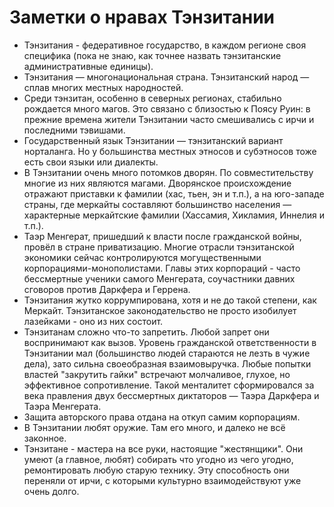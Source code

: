 # Заметки о нравах Тэнзитании
* Тэнзитания - федеративное государство, в каждом регионе своя специфика (пока не знаю, как точнее назвать тэнзитанские административные единицы).
* Тэнзитания — многонациональная страна. Тэнзитанский народ — сплав многих местных народностей.
* Среди тэнзитан, особенно в северных регионах, стабильно рождается много магов. Это связано с близостью к Поясу Руин: в прежние времена жители Тэнзитании часто смешивались с ирчи и последними тэвишами.
* Государственный язык Тэнзитании — тэнзитанский вариант норталанга. Но у большинства местных этносов и субэтносов тоже есть свои языки или диалекты.
* В Тэнзитании очень много потомков дворян. По совместительству многие из них являются магами. Дворянское происхождение отражают приставки к фамилии (хас, тьен, эн и т.п.), а на юго-западе страны, где меркайты составляют большинство населения — характерные меркайтские фамилии (Хассамия, Хикламия, Иннелия и т.п.).
* Таэр Менгерат, пришедший к власти после гражданской войны, провёл в стране приватизацию. Многие отрасли тэнзитанской экономики сейчас контролируются могущественными корпорациями-монополистами. Главы этих корпораций - часто бессмертные ученики самого Менгерата, соучастники давних сговоров против Даркфера и Геррена.
* Тэнзитания жутко коррумпирована, хотя и не до такой степени, как Меркайт. Тэнзитанское законодательство не просто изобилует лазейками - оно из них состоит.
* Тэнзитанам сложно что-то запретить. Любой запрет они воспринимают как вызов. Уровень гражданской ответственности в Тэнзитании мал (большинство людей стараются не лезть в чужие дела), зато сильна своеобразная взаимовыручка. Любые попытки властей "закрутить гайки" встречают молчаливое, глухое, но эффективное сопротивление. Такой менталитет сформировался за века правления двух бессмертных диктаторов — Таэра Даркфера и Таэра Менгерата.
* Защита авторского права отдана на откуп самим корпорациям.
* В Тэнзитании любят оружие. Там его много, и далеко не всё законное.
* Тэнзитане - мастера на все руки, настоящие "жестянщики". Они умеют (а главное, любят) собирать что угодно из чего угодно, ремонтировать любую старую технику. Эту способность они переняли от ирчи, с которыми культурно взаимодействуют уже очень долго.
